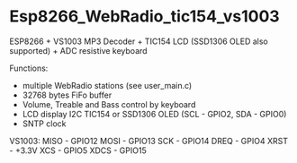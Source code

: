 # Esp8266_WebRadio_tic154_vs1003
ESP8266 + VS1003 MP3 Decoder + TIC154 LCD (SSD1306 OLED also supported) + ADC resistive keyboard

Functions:
- multiple WebRadio stations (see user_main.c)
- 32768 bytes FiFo buffer
- Volume, Treable and Bass control by keyboard
- LCD display I2C TIC154 or SSD1306 OLED (SCL - GPIO2, SDA - GPIO0)
- SNTP clock

VS1003:
MISO - GPIO12
MOSI - GPIO13
SCK - GPIO14
DREQ - GPIO4
XRST - +3.3V
XCS - GPIO5
XDCS - GPIO15